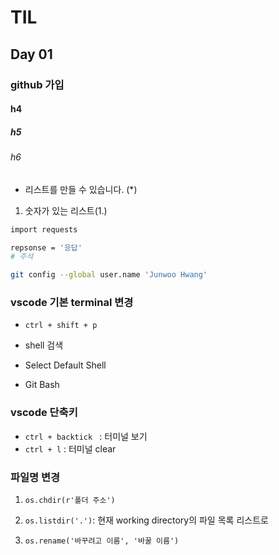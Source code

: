 # TIL

## Day 01

### github 가입

#### h4

##### h5

###### h6



* 리스트를 만들 수 있습니다. (*)

1. 숫자가 있는 리스트(1.)



```bash
import requests

repsonse = '응답'
# 주석

```



```bash
git config --global user.name 'Junwoo Hwang'
```



###  vscode 기본 terminal 변경

- `ctrl + shift + p` 

- shell 검색
- Select Default Shell
- Git Bash



### vscode 단축키

- `ctrl + backtick ` : 터미널 보기
- `ctrl + l` : 터미널 clear



### 파일명 변경

1. `os.chdir(r'폴더 주소')`

2. `os.listdir('.')`: 현재 working directory의 파일 목록 리스트로

3. `os.rename('바꾸려고 이름', '바꿀 이름')`
